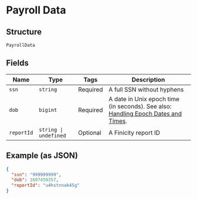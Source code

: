 
# Payroll Data

## Structure

`PayrollData`

## Fields

| Name | Type | Tags | Description |
|  --- | --- | --- | --- |
| `ssn` | `string` | Required | A full SSN without hyphens |
| `dob` | `bigint` | Required | A date in Unix epoch time (in seconds). See also: [Handling Epoch Dates and Times](https://docs.finicity.com/endpoint-syntax-and-format/). |
| `reportId` | `string \| undefined` | Optional | A Finicity report ID |

## Example (as JSON)

```json
{
  "ssn": "999999999",
  "dob": 1607450357,
  "reportId": "u4hstnnak45g"
}
```


